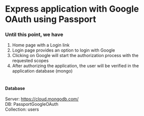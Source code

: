 # Express application with Google OAuth using Passport

### Until this point, we have

1. Home page with a Login link
2. Login page provides an option to login with Google
3. Clicking on Google will start the authorization process with the requested scopes
4. After authorizing the application, the user will be verified in the application database (mongo)

#

#### Database

Server: https://cloud.mongodb.com/  
DB: PassportGoogleOAuth  
Collection: users

